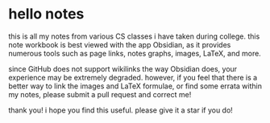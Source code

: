 # hello notes
this is all my notes from various CS classes i have taken during college. this note workbook is best viewed with the app Obsidian, as it provides numerous tools such as page links, notes graphs, images, LaTeX, and more.

since GitHub does not support wikilinks the way Obsidian does, your experience may be extremely degraded. however, if you feel that there is a better way to link the images and LaTeX formulae, or find some errata within my notes, please submit a pull request and correct me!

thank you! i hope you find this useful. please give it a star if you do!